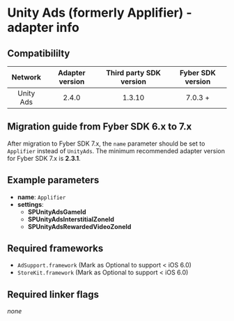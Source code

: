 # Unity Ads (formerly Applifier)  - adapter info

## Compatibililty

| Network | Adapter version | Third party SDK version | Fyber SDK version |
|:----------:|:-------------:|:-----------------------:|:------------:|
| Unity Ads | 2.4.0 | 1.3.10 | 7.0.3 + |

## Migration guide from Fyber SDK 6.x to 7.x

After migration to Fyber SDK 7.x, the `name` parameter should be set to `Applifier` instead of `UnityAds`. The minimum recommended adapter version for Fyber SDK 7.x is **2.3.1**.

## Example parameters

* **name**: `Applifier`
* **settings**:
	* **SPUnityAdsGameId**
	* **SPUnityAdsInterstitialZoneId**
	* **SPUnityAdsRewardedVideoZoneId**
	
## Required frameworks

* `AdSupport.framework` (Mark as Optional to support < iOS 6.0)
* `StoreKit.framework` (Mark as Optional to support < iOS 6.0)
         
## Required linker flags

_none_